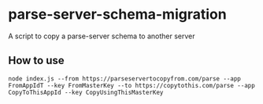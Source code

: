 # parse-server-schema-migration
A script to copy a parse-server schema to another server

## How to use
```node index.js --from https://parseservertocopyfrom.com/parse --app FromAppIdT --key FromMasterKey --to https://copytothis.com/parse --app CopyToThisAppId --key CopyUsingThisMasterKey```
